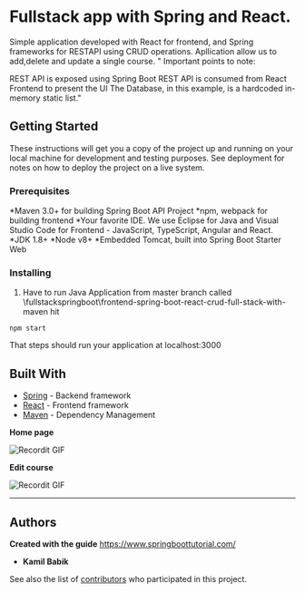 # Fullstack app with Spring and React.

Simple application developed with React for frontend, and Spring frameworks for RESTAPI using CRUD operations. Apllication allow us to add,delete and
update a single course.
" Important points to note:

REST API is exposed using Spring Boot
REST API is consumed from React Frontend to present the UI
The Database, in this example, is a hardcoded in-memory static list."
## Getting Started

These instructions will get you a copy of the project up and running on your local machine for development and testing purposes. See deployment for notes on how to deploy the project on a live system.

### Prerequisites

*Maven 3.0+ for building Spring Boot API Project
*npm, webpack for building frontend
*Your favorite IDE. We use Eclipse for Java and Visual Studio Code for Frontend - JavaScript, TypeScript, Angular and React.
*JDK 1.8+
*Node v8+
*Embedded Tomcat, built into Spring Boot Starter Web



### Installing

1.  Have to run Java Application from master branch called \fullstackspringboot\frontend-spring-boot-react-crud-full-stack-with-maven hit 
```
npm start
```
That steps should run your application at localhost:3000

## Built With
* [Spring](https://spring.io/) - Backend framework
* [React](https://pl.reactjs.org/) - Frontend framework
* [Maven](https://maven.apache.org/) - Dependency Management


**Home page**

![Recordit GIF](https://www.springboottutorial.com/images/full-stack-application-with-spring-boot-screenshot.png)

**Edit course**

![Recordit GIF](https://www.springboottutorial.com/images/full-stack-application-with-spring-boot-screenshot-2.png)


---

## Authors

**Created with the guide**
  https://www.springboottutorial.com/

* **Kamil Babik** 

See also the list of [contributors](https://github.com/your/project/contributors) who participated in this project.

